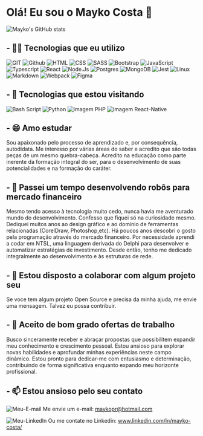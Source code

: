 
# Olá! Eu sou o Mayko Costa 👋

![Mayko's GitHub stats](https://github-readme-stats.vercel.app/api?username=Maykopr&show_icons=true&theme=vision-friendly-dark)
## - 👨‍💻 Tecnologias que eu utilizo

![GIT](https://img.shields.io/badge/GIT-E44C30?style=for-the-badge&logo=git&logoColor=white)
![Github](https://img.shields.io/badge/GitHub-100000?style=for-the-badge&logo=githublogoColor=white)
![HTML](https://img.shields.io/badge/HTML5-E34F26?style=for-the-badge&logo=html5&logoColor=white)
![CSS](https://img.shields.io/badge/CSS3-1572B6?style=for-the-badge&logo=css3&logoColor=white)
![SASS](https://img.shields.io/badge/SASS-hotpink.svg?style=for-the-badge&logo=SASS&logoColor=white)
![Bootstrap](https://img.shields.io/badge/Bootstrap-563D7C?style=for-the-badge&logo=bootstrap&logoColor=white)
![JavaScript](https://img.shields.io/badge/JavaScript-F7DF1E?style=for-the-badge&logo=javascript&logoColor=black)
![Typescript](https://img.shields.io/badge/TypeScript-007ACC?style=for-the-badge&logo=typescript&logoColor=white)
![React](https://img.shields.io/badge/React-20232A?style=for-the-badge&logo=react&logoColor=61DAFB)
![Node.Js](https://img.shields.io/badge/Node.js-43853D?style=for-the-badge&logo=node.js&logoColor=white)
![Postgres](https://img.shields.io/badge/postgres-%23316192.svg?style=for-the-badge&logo=postgresql&logoColor=white)
![MongoDB](https://img.shields.io/badge/MongoDB-%234ea94b.svg?style=for-the-badge&logo=mongodb&logoColor=white)
![Jest](https://img.shields.io/badge/-jest-%23C21325?style=for-the-badge&logo=jest&logoColor=white)
![Linux](https://img.shields.io/badge/Linux-FCC624?style=for-the-badge&logo=linux&logoColor=black)
![Markdown](https://img.shields.io/badge/Markdown-000000?style=for-the-badge&logo=markdown&logoColor=white)
![Webpack](https://img.shields.io/badge/webpack-%238DD6F9.svg?style=for-the-badge&logo=webpack&logoColor=black)
![Figma](https://img.shields.io/badge/figma-%23F24E1E.svg?style=for-the-badge&logo=figma&logoColor=white)

## - 🌱 Tecnologias que estou visitando

![Bash Script](https://img.shields.io/badge/bash_script-%23121011.svg?style=for-the-badge&logo=gnu-bash&logoColor=white)
![Python](https://img.shields.io/badge/python-3670A0?style=for-the-badge&logo=python&logoColor=ffdd54)
![imagem PHP](https://img.shields.io/badge/PHP-777BB4?style=for-the-badge&logo=php&logoColor=white)
![imagem React-Native](https://img.shields.io/badge/React_Native-20232A?style=for-the-badge&logo=react&logoColor=61DAFB)


## - 😄 Amo estudar

  Sou apaixonado pelo processo de aprendizado e, por consequência, autodidata. Me interesso por várias áreas do saber e acredito que são todas peças de um mesmo quebra-cabeça. Acredito na educação como parte inerente da formação integral do ser, para o desenvolvimento de suas potencialidades e na formação do caráter.

## - 🔭 Passei um tempo desenvolvendo robôs para mercado financeiro

  Mesmo tendo acesso à tecnologia muito cedo, nunca havia me aventurado mundo do desenvolvimento. Confesso que fiquei só na curiosidade mesmo. Dediquei muitos anos ao design gráfico e ao domínio de ferramentas relacionadas (CorelDraw, Photoshop,etc). Há poucos anos descobri o gosto pela programação através do mercado financeiro. Por necessidade aprendi a codar em NTSL, uma linguagem derivada do Delphi para desenvolver e automatizar estratégias de investimento. Desde então, tenho me dedicado integralmente ao desenvolvimento e às estruturas de rede.

## - 👯 Estou disposto a colaborar com algum projeto seu

  Se voce tem algum projeto Open Source e precisa da minha ajuda, me envie uma mensagem. Talvez eu possa contribuir.

## - 🤔 Aceito de bom grado ofertas de trabalho

  Busco sinceramente receber e abraçar propostas que possibilitem expandir meu conhecimento e crescimento pessoal. Estou ansioso para explorar novas habilidades e aprofundar minhas experiências neste campo dinâmico. Estou pronto para dedicar-me com entusiasmo e determinação, contribuindo de forma significativa enquanto expando meu horizonte profissional.

## - 📫 Estou ansioso pelo seu contato



![Meu-E-mail](https://img.shields.io/badge/Microsoft_Outlook-0078D4?style=for-the-badge&logo=microsoft-outlook&logoColor=white)
Me envie um e-mail: maykopr@hotmail.com

![Meu-LinkedIn](https://img.shields.io/badge/LinkedIn-0077B5?style=for-the-badge&logo=linkedin&logoColor=white)
Ou me contate no Linkedin: www.linkedin.com/in/mayko-costa/
